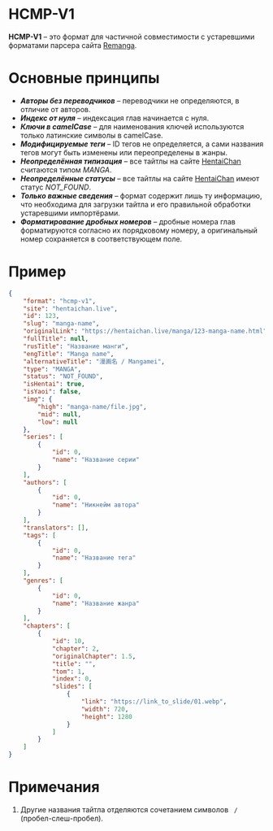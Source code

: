# HCMP-V1
**HCMP-V1** – это формат для частичной совместимости с устаревшими форматами парсера сайта [Remanga](https://remanga.org/).

# Основные принципы
* _**Авторы без переводчиков**_ – переводчики не определяются, в отличие от авторов.
* _**Индекс от нуля**_ – индексация глав начинается с нуля.
* _**Ключи в camelCase**_ – для наименования ключей используются только латинские символы в camelCase.
* _**Модифицируемые теги**_ – ID тегов не определяется, а сами названия тегов могут быть изменены или переопределены в жанры.
* _**Неопределённая типизация**_ – все тайтлы на сайте [HentaiChan](https://hentaichan.live/) считаются типом _MANGA_.
* _**Неопределённые статусы**_ – все тайтлы на сайте [HentaiChan](https://hentaichan.live/) имеют статус _NOT_FOUND_.
* _**Только важные сведения**_ – формат содержит лишь ту информацию, что необходима для загрузки тайтла и его правильной обработки устаревшими импортёрами.
* _**Форматирование дробных номеров**_ – дробные номера глав форматируются согласно их порядковому номеру, а оригинальный номер сохраняется в соответствующем поле.

# Пример

```json
{
	"format": "hcmp-v1",
	"site": "hentaichan.live",
	"id": 123,
	"slug": "manga-name",
	"originalLink": "https://hentaichan.live/manga/123-manga-name.html",
	"fullTitle": null,
	"rusTitle": "Название манги",
	"engTitle": "Manga name",
	"alternativeTitle": "漫画名 / Mangamei",
	"type": "MANGA",
	"status": "NOT_FOUND",
	"isHentai": true,
	"isYaoi": false,
	"img": {
		"high": "manga-name/file.jpg",
		"mid": null,
		"low": null
	},
	"series": [
		{
			"id": 0,
			"name": "Название серии"
		}
	],
	"authors": [
		{
			"id": 0,
			"name": "Никнейм автора"
		}
	],
	"translators": [],
	"tags": [
		{
			"id": 0,
			"name": "Название тега"
		}
	],
	"genres": [
		{
			"id": 0,
			"name": "Название жанра"
		}
	],
	"chapters": [
		{
			"id": 10,
			"chapter": 2,
			"originalChapter": 1.5,
			"title": "",
			"tom": 1,
			"index": 0,
			"slides": [
				{
					"link": "https://link_to_slide/01.webp",
					"width": 720,
					"height": 1280
				}
			]
		}
	]
}
```

# Примечания
1. Другие названия тайтла отделяются сочетанием символов ` / ` (пробел-слеш-пробел).
